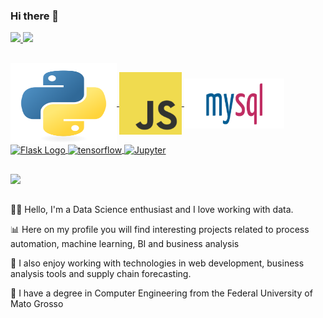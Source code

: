 ### Hi there 👋

<div style="display: inline-block">
  <a href="https://github.com/carlossalgado95">
  <img height="170em" src="https://github-readme-stats.vercel.app/api?username=carlossalgado95&show_icons=true&theme=dracula&include_all_commits=true&count_private=true"/>
  <img height="170em" src="https://github-readme-stats.vercel.app/api/top-langs/?username=carlossalgado95&layout=compact&langs_count=7&theme=dracula"/>
</div>
  
##

<div style="" align="rigth">
  <img align="center" alt="Gef-Python" height="130" width="170" src="https://raw.githubusercontent.com/devicons/devicon/master/icons/python/python-original.svg">
  <img src="https://raw.githubusercontent.com/github/explore/80688e429a7d4ef2fca1e82350fe8e3517d3494d/topics/javascript/javascript.png" alt="Docker Logo" height="100" width="100" align="center">
<img src="https://raw.githubusercontent.com/amphp/logo/master/repos/mysql.png?v=12-07-2017" alt="FastAPI Logo" height="80" width="160" align="center">
<img src="https://avatars.githubusercontent.com/u/23365920?s=200&v=4" alt="Flask Logo" height="180" width="110" align="center">
<img src="https://cdn.jsdelivr.net/gh/devicons/devicon/icons/tensorflow/tensorflow-original.svg" alt="tensorflow" height="100" width="100" align="center">
<img src="https://cdn.jsdelivr.net/gh/devicons/devicon/icons/jupyter/jupyter-original-wordmark.svg" alt="Jupyter" height="100" width="100" align="center">

</div>
  
  ##
 
<div> 
  <a href="https://www.linkedin.com/in/carlos-henrique-cruz-salgado-902058169/" target="_blank"><img src="https://img.shields.io/badge/-LinkedIn-%230077B5?style=for-the-badge&logo=linkedin&logoColor=white" target="_blank"></a> 
  
</div>

  ##
  
  👨‍💻 Hello, I'm a Data Science enthusiast and I love working with data.
  
  📊 Here on my profile you will find interesting projects related to process automation, machine learning, BI and business analysis
  
  🚀 I also enjoy working with technologies in web development, business analysis tools and supply chain forecasting.
  
  🔧 I have a degree in Computer Engineering from the Federal University of Mato Grosso
  
  
